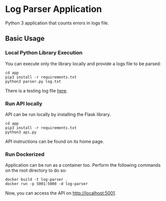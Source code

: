 # Log Parser Application
Python 3 application that counts errors in logs file.

## Basic Usage

### Local Python Library Execution
You can execute only the library locally and provide a logs file to be parsed:
```
cd app
pip3 install -r requirements.txt
python3 parser.py log.txt
```
There is a testing log file [here](app/log.txt).

### Run API locally
API can be run locally by installing the Flask library.
```
cd app
pip3 install -r requirements.txt
python3 api.py
```
API instructions can be found on its home page.

### Run Dockerized
Application can be run as a container too. Perform the following commands on the root directory to do so:
```
docker build -t log-parser .
docker run -p 5001:5000 -d log-parser
```
Now, you can access the API on [http://localhost:5001](http://localhost:5001).
